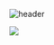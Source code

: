 ![header](https://capsule-render.vercel.app/api?type=cylinder&color=0:a1c4fd,100:c2e9fb&height=300&section=header&text=TENNTO%20REPO!&fontSize=90)


<img src="https://img.shields.io/badge/JSS-FFCA28?style=flat-square&logo=JSS&logoColor=white"/>
<!--
**tennto/tennto** is a ✨ _special_ ✨ repository because its `README.md` (this file) appears on your GitHub profile.

Here are some ideas to get you started:

- 🔭 I’m currently working on ...
- 🌱 I’m currently learning ...
- 👯 I’m looking to collaborate on ...
- 🤔 I’m looking for help with ...
- 💬 Ask me about ...
- 📫 How to reach me: ...
- 😄 Pronouns: ...
- ⚡ Fun fact: ...
-->
